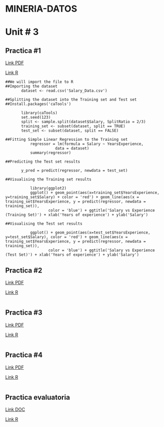 # MINERIA-DATOS
 
# Unit # 3 

## Practica #1
[Link PDF](https://github.com/Aliciap26/MINERIA-DATOS/blob/Unit-3/Practices/_Pr%C3%A1ctica%201%20-%20Unidad%203.pdf)

[Link R](https://github.com/Aliciap26/MINERIA-DATOS/blob/Unit-3/Practices/practice%231)

 ~~~
 ##We will import the file to R
##Importing the dataset
        dataset <- read.csv('Salary_Data.csv')

##Splitting the dataset into the Training set and Test set
##Install.packages('caTools')

        library(caTools)
        set.seed(123)
        split <- sample.split(dataset$Salary, SplitRatio = 2/3)
        training_set <- subset(dataset, split == TRUE)
        test_set <- subset(dataset, split == FALSE)

##Fitting Simple Linear Regression to the Training set
            regressor = lm(formula = Salary ~ YearsExperience,
                       data = dataset)
            summary(regressor)

##Predicting the Test set results

        y_pred = predict(regressor, newdata = test_set)

##Visualising the Training set results

            library(ggplot2)
            ggplot() + geom_point(aes(x=training_set$YearsExperience, y=training_set$Salary) + color = 'red') + geom_line(aes(x = training_set$YearsExperience, y = predict(regressor, newdata = training_set)),
                    color = 'blue') + ggtitle('Salary vs Experience (Training Set)') + xlab('Years of experience') + ylab('Salary')

##Visualising the Test set results

            ggplot() + geom_point(aes(x=test_set$YearsExperience, y=test_set$Salary), color = 'red') + geom_line(aes(x = training_set$YearsExperience, y = predict(regressor, newdata = training_set)),
                    color = 'blue') + ggtitle('Salary vs Experience (Test Set)') + xlab('Years of experience') + ylab('Salary')
 ~~~
 ## Practica #2
[Link PDF](https://github.com/Aliciap26/MINERIA-DATOS/blob/Unit-3/Practices/Pr%C3%A1ctica-2-U3.pdf)

[Link R](   )
                    
~~~

~~~



## Practica #3
[Link PDF](https://github.com/Aliciap26/MINERIA-DATOS/blob/Unit-3/Practices/Pr%C3%A1ctica-2-U3.pdf)

[Link R](   )

~~~
~~~


## Practica #4
[Link PDF](   )

[Link R](   )
~~~ 

~~~

## Practica evaluatoria
[Link DOC](https://github.com/Aliciap26/MINERIA-DATOS/blob/Unit-3/Practices/Unidad_3_Mineria_De_Datos.docx )

[Link R](   )
~~~ 

~~~



